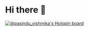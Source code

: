 # Hi there 👋
[![@pasindu_vishmika's Holopin board](https://holopin.me/pasindu_vishmika)](https://holopin.io/@pasindu_vishmika)
